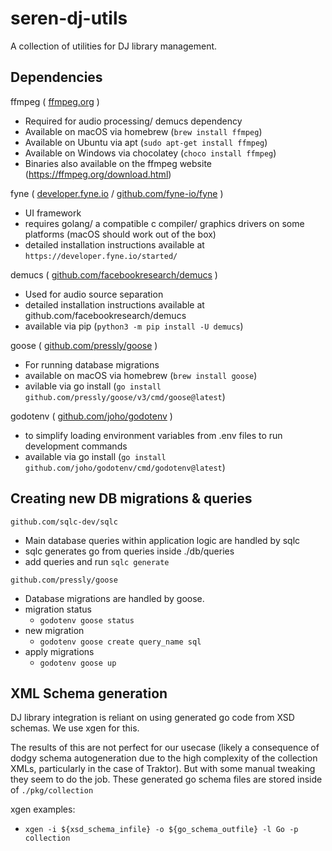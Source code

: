 # seren-dj-utils
A collection of utilities for DJ library management.


## Dependencies

ffmpeg ( [ffmpeg.org](https://ffmpeg.org/) )
- Required for audio processing/ demucs dependency
- Available on macOS via homebrew (`brew install ffmpeg`)
- Available on Ubuntu via apt (`sudo apt-get install ffmpeg`)
- Available on Windows via chocolatey (`choco install ffmpeg`)
- Binaries also available on the ffmpeg website (https://ffmpeg.org/download.html)

fyne ( [developer.fyne.io](https://developer.fyne.io/) / [github.com/fyne-io/fyne](https://github.com/fyne-io/fyne) )
- UI framework
- requires golang/ a compatible c compiler/ graphics drivers on some platforms (macOS should work out of the box)
- detailed installation instructions available at `https://developer.fyne.io/started/`

demucs ( [github.com/facebookresearch/demucs](https://github.com/facebookresearch/demucs) )
- Used for audio source separation
- detailed installation instructions available at github.com/facebookresearch/demucs
- available via pip (`python3 -m pip install -U demucs`)

goose ( [github.com/pressly/goose](https://github.com/pressly/goose) )
- For running database migrations
- available on macOS via homebrew (`brew install goose`)
- avilable via go install (`go install github.com/pressly/goose/v3/cmd/goose@latest`)

godotenv ( [github.com/joho/godotenv](https://github.com/joho/godotenv) )
- to simplify loading environment variables from .env files to run development commands
- available via go install (`go install github.com/joho/godotenv/cmd/godotenv@latest`)

## Creating new DB migrations & queries
`github.com/sqlc-dev/sqlc`
- Main database queries within application logic are handled by sqlc
- sqlc generates go from queries inside ./db/queries
- add queries and run `sqlc generate`

`github.com/pressly/goose`
- Database migrations are handled by goose.
- migration status
    - `godotenv goose status`
- new migration
    - `godotenv goose create query_name sql`
- apply migrations
    - `godotenv goose up`

## XML Schema generation

DJ library integration is reliant on using generated go code from XSD schemas. We use xgen for this.

The results of this are not perfect for our usecase (likely a consequence of dodgy schema autogeneration due to the high complexity of the collection XMLs, particularly in the case of Traktor). But with some manual tweaking they seem to do the job. These generated go schema files are stored inside of `./pkg/collection`

xgen examples:
- `xgen -i ${xsd_schema_infile} -o ${go_schema_outfile} -l Go -p collection`

